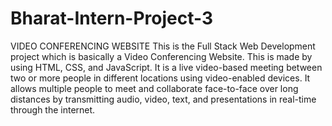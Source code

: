# Bharat-Intern-Project-3
VIDEO CONFERENCING WEBSITE
This is the Full Stack Web Development project which is basically a Video Conferencing Website.
This is made by using HTML, CSS, and JavaScript.
It is a live video-based meeting between two or more people in different locations using video-enabled devices.
It allows multiple people to meet and collaborate face-to-face over long distances by transmitting audio, video, text, and presentations in real-time through the internet.
